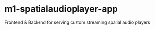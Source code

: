 # m1-spatialaudioplayer-app
Frontend &amp; Backend for serving custom streaming spatial audio players
